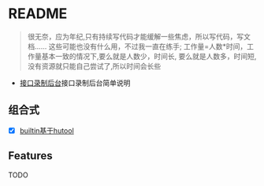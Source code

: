 # README

> 很无奈，应为年纪,只有持续写代码才能缓解一些焦虑，所以写代码，写文档......
> 这些可能也没有什么用，不过我一直在练手;
> 工作量=人数*时间，工作量基本一致的情况下,要么就是人数少，时间长,
> 要么就是人数多，时间短,没有资源就只能自己尝试了,所以时间会长些

- [接口录制后台](docs/api-recorder/api-record-server.md)接口录制后台简单说明

## 组合式

- [X] [builtin基于hutool](./components/fluent-builtin)

## Features

TODO
